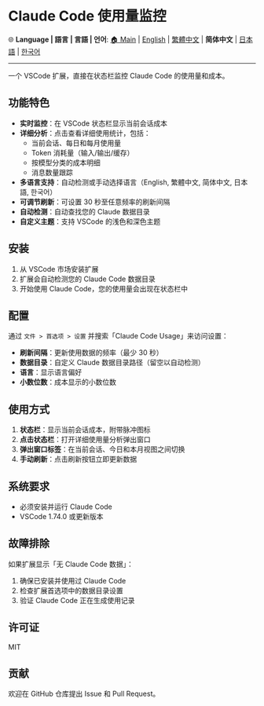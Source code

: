 # Claude Code 使用量监控

🌐 **Language | 語言 | 言語 | 언어**: [🏠 Main](README.md) | [English](README-en.md) | [繁體中文](README-zh-TW.md) | **简体中文** | [日本語](README-ja.md) | [한국어](README-ko.md)

---

一个 VSCode 扩展，直接在状态栏监控 Claude Code 的使用量和成本。

## 功能特色

- **实时监控**：在 VSCode 状态栏显示当前会话成本
- **详细分析**：点击查看详细使用统计，包括：
  - 当前会话、每日和每月使用量
  - Token 消耗量（输入/输出/缓存）
  - 按模型分类的成本明细
  - 消息数量跟踪
- **多语言支持**：自动检测或手动选择语言（English, 繁體中文, 简体中文, 日本語, 한국어）
- **可调节刷新**：可设置 30 秒至任意频率的刷新间隔
- **自动检测**：自动查找您的 Claude 数据目录
- **自定义主题**：支持 VSCode 的浅色和深色主题

## 安装

1. 从 VSCode 市场安装扩展
2. 扩展会自动检测您的 Claude Code 数据目录
3. 开始使用 Claude Code，您的使用量会出现在状态栏中

## 配置

通过 `文件 > 首选项 > 设置` 并搜索「Claude Code Usage」来访问设置：

- **刷新间隔**：更新使用数据的频率（最少 30 秒）
- **数据目录**：自定义 Claude 数据目录路径（留空以自动检测）
- **语言**：显示语言偏好
- **小数位数**：成本显示的小数位数

## 使用方式

1. **状态栏**：显示当前会话成本，附带脉冲图标
2. **点击状态栏**：打开详细使用量分析弹出窗口
3. **弹出窗口标签**：在当前会话、今日和本月视图之间切换
4. **手动刷新**：点击刷新按钮立即更新数据

## 系统要求

- 必须安装并运行 Claude Code
- VSCode 1.74.0 或更新版本

## 故障排除

如果扩展显示「无 Claude Code 数据」：

1. 确保已安装并使用过 Claude Code
2. 检查扩展首选项中的数据目录设置
3. 验证 Claude Code 正在生成使用记录

## 许可证

MIT

## 贡献

欢迎在 GitHub 仓库提出 Issue 和 Pull Request。